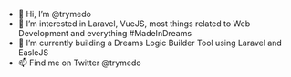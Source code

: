 - 👋 Hi, I’m @trymedo
- 👀 I’m interested in Laravel, VueJS, most things related to Web Development and everything #MadeInDreams
- 🌱 I’m currently building a Dreams Logic Builder Tool using Laravel and EasleJS
- 📫 Find me on Twitter @trymedo
